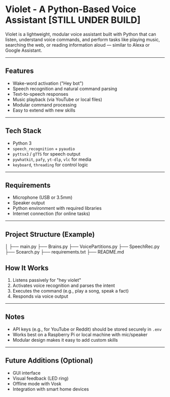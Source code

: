 # Violet - A Python-Based Voice Assistant [STILL UNDER BUILD]

Violet is a lightweight, modular voice assistant built with Python that can listen, understand voice commands, and perform tasks like playing music, searching the web, or reading information aloud — similar to Alexa or Google Assistant.

---

##  Features

- Wake-word activation ("Hey bot")
- Speech recognition and natural command parsing
- Text-to-speech responses
- Music playback (via YouTube or local files)
- Modular command processing
- Easy to extend with new skills

---

##  Tech Stack

- Python 3
- `speech_recognition` + `pyaudio`
- `pyttsx3` / `gTTS` for speech output
- `pywhatkit`, `pafy`, `yt-dlp`, `vlc` for media
- `keyboard`, `threading` for control logic

---

##  Requirements

- Microphone (USB or 3.5mm)
- Speaker output
- Python environment with required libraries
- Internet connection (for online tasks)

---

##  Project Structure (Example)
│
├── main.py
├── Brains.py
├── VoicePartitions.py
├── SpeechRec.py
├── Scearch.py
├── requirements.txt
├── README.md

##  How It Works

1. Listens passively for "hey violet"
2. Activates voice recognition and parses the intent
3. Executes the command (e.g., play a song, speak a fact)
4. Responds via voice output

---

##  Notes

- API keys (e.g., for YouTube or Reddit) should be stored securely in `.env`
- Works best on a Raspberry Pi or local machine with mic/speaker
- Modular design makes it easy to add custom skills

---

##  Future Additions (Optional)

- GUI interface
- Visual feedback (LED ring)
- Offline mode with Vosk
- Integration with smart home devices
